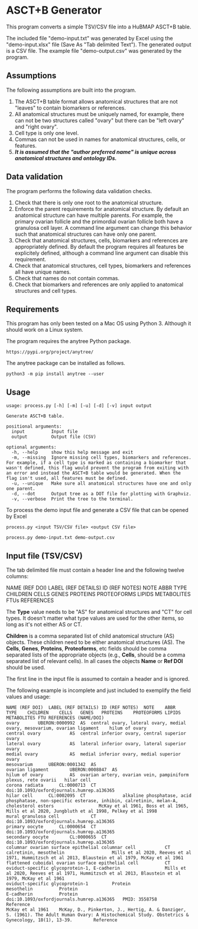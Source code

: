 # ASCT+B Generator

This program converts a simple TSV/CSV file into a HuBMAP ASCT+B table.

The included file "demo-input.txt" was generated by Excel using the "demo-input.xlsx" file (Save As "Tab delimited Text"). The generated output is a CSV file. The example file "demo-output.csv" was generated by the program.

## Assumptions

The following assumptions are built into the program.
  1. The ASCT+B table format allows anatomical structures that are not "leaves" to contain biomarkers or references.
  2. All anatomical structures must be uniquely named, for example, there can not be two structures called "ovary" but there can be "left ovary" and "right ovary".
  3. Cell type is only one level.
  3. Commas can not be used in names for anatomical structures, cells, or features.
  3. ***It is assumed that the "author preferred name" is unique across anatomical structures and ontology IDs.***

## Data validation

The program performs the following data validation checks.
  1. Check that there is only one root to the anatomical structure.
  1. Enforce the parent requirements for anatomical structure. By default an anatomical structure can have multiple parents. For example, the primary ovarian follicle and the primordial ovarian follicle both have a granulosa cell layer. A command line argument can change this behavior such that anatomical structures can have only one parent.
  2. Check that anatomical structures, cells, biomarkers and references are appropriately defined. By default the program requires all features be explicitely defined, although a command line argument can disable this requirement.
  3. Check that anatomical structures, cell types, biomarkers and references all have unique names.
  3. Check that names do not contain commas.
  3. Check that biomarkers and references are only applied to anatomical structures and cell types.

## Requirements

This program has only been tested on a Mac OS using Python 3. Although it should work on a Linux system.

The program requires the anytree Python package.
```
https://pypi.org/project/anytree/

```
The anytree package can be installed as follows.
```
python3 -m pip install anytree --user
```

## Usage

```
usage: process.py [-h] [-m] [-u] [-d] [-v] input output

Generate ASCT+B table.

positional arguments:
  input          Input file
  output         Output file (CSV)

optional arguments:
  -h, --help     show this help message and exit
  -m, --missing  Ignore missing cell types, biomarkers and references. For example, if a cell type is marked as containing a biomarker that wasn't defined, this flag would prevent the program from exiting with an error and instead the ASCT+B table would be generated. When the flag isn't used, all features must be defined.
  -u, --unique   Make sure all anatomical structures have one and only one parent.
  -d, --dot      Output tree as a DOT file for plotting with Graphviz.
  -v, --verbose  Print the tree to the terminal.
```

To process the demo input file and generate a CSV file that can be opened by Excel

```
process.py <input TSV/CSV file> <output CSV file>
```


```
process.py demo-input.txt demo-output.csv
```

## Input file (TSV/CSV)

The tab delimited file must contain a header line and the following twelve columns:

NAME (REF DOI)	LABEL (REF DETAILS)	ID (REF NOTES)	NOTE	ABBR	TYPE	CHILDREN	CELLS	GENES	PROTEINS	PROTEOFORMS	LIPIDS	METABOLITES	FTUs	REFERENCES

The **Type** value needs to be "AS" for anatomical structures and "CT" for cell types. It doesn't matter what type values are used for the other items, so long as it's not either AS or CT.

**Children** is a comma separated list of child anatomical structure (AS) objects. These children need to be either anatomical structures (AS). The **Cells**, **Genes**, **Proteins**, **Proteoforms**, etc fields should be comma separated lists of the appropriate objects (e.g., **Cells**, should be a comma separated list of relevant cells). In all cases the objects **Name** or **Ref DOI** should be used. 

The first line in the input file is assumed to contain a header and is ignored.

The following example is incomplete and just included to exemplify the field values and usage:

```
NAME (REF DOI)	LABEL (REF DETAILS)	ID (REF NOTES)	NOTE	ABBR	TYPE	CHILDREN	CELLS	GENES	PROTEINS	PROTEOFORMS	LIPIDS	METABOLITES	FTU	REFERENCES (NAME/DOI)
ovary		UBERON:0000992	AS	central ovary, lateral ovary, medial ovary, mesovarium, ovarian ligament	hilum of ovary
central ovary			AS	central inferior ovary, central superior ovary	
lateral ovary			AS	lateral inferior ovary, lateral superior ovary	
medial ovary			AS	medial inferior ovary, medial superior ovary	
mesovarium		UBERON:0001342	AS		
ovarian ligament		UBERON:0008847	AS		
hilum of ovary			AS	ovarian artery, ovarian vein, pampiniform plexus, rete ovarii	hilar cell
corona radiata		CL:0000713	CT									doi:10.1093/oxfordjournals.humrep.a136365
hilar cell		CL:0002095	CT				alkaline phosphatase, acid phosphatase, non-specific esterase, inhibin, calretinin, melan-A, cholesterol esters					McKay et al 1961, Boss et al 1965, Mills et al 2020, Jungbluth et al 1998, Pelkey et al 1998
mural granulosa cell			CT									doi:10.1093/oxfordjournals.humrep.a136365
primary oocyte		CL:0000654	CT									doi:10.1093/oxfordjournals.humrep.a136365
secondary oocyte		CL:0000655	CT									doi:10.1093/oxfordjournals.humrep.a136365
columnar ovarian surface epithelial columnar cell			CT				calretinin, mesothelin					Mills et al 2020, Reeves et al 1971, Hummitzsch et al 2013, Blaustein et al 1979, McKay et al 1961
flattened cuboidal ovarian surface epithelial cell			CT				oviduct-specific glycoprotein-1, E-cadherin					Mills et al 2020, Reeves et al 1971, Hummitzsch et al 2013, Blaustein et al 1979, McKay et al 1961
oviduct-specific glycoprotein-1			Protein									
mesothelin			Protein									
E-cadherin			Protein									
doi:10.1093/oxfordjournals.humrep.a136365	PMID: 3558758		Reference									
McKay et al 1961	McKay, D., Pinkerton, J., Hertig, A. & Danziger, S. (1961). The Adult Human Ovary: A Histochemical Study. Obstetrics & Gynecology, 18(1), 13-39. 		Reference									
```
